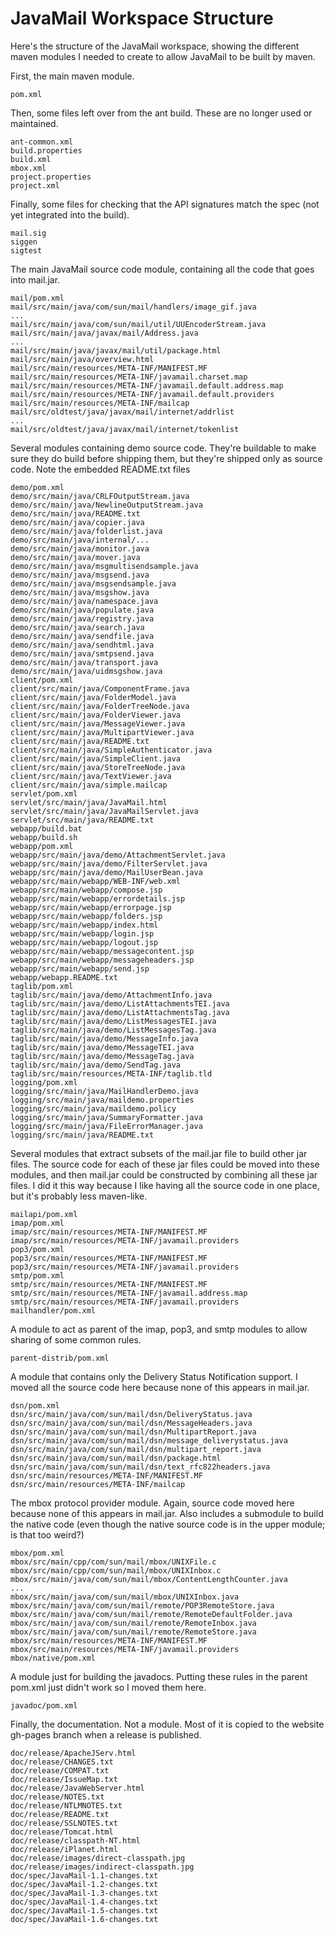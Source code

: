 JavaMail Workspace Structure
============================

Here's the structure of the JavaMail workspace, showing the different
maven modules I needed to create to allow JavaMail to be built by
maven.

First, the main maven module.

    pom.xml

Then, some files left over from the ant build.
These are no longer used or maintained.

    ant-common.xml
    build.properties
    build.xml
    mbox.xml
    project.properties
    project.xml

Finally, some files for checking that the API signatures match the spec
(not yet integrated into the build).

    mail.sig
    siggen
    sigtest

The main JavaMail source code module, containing all the code that goes
into mail.jar.

    mail/pom.xml
    mail/src/main/java/com/sun/mail/handlers/image_gif.java
    ...
    mail/src/main/java/com/sun/mail/util/UUEncoderStream.java
    mail/src/main/java/javax/mail/Address.java
    ...
    mail/src/main/java/javax/mail/util/package.html
    mail/src/main/java/overview.html
    mail/src/main/resources/META-INF/MANIFEST.MF
    mail/src/main/resources/META-INF/javamail.charset.map
    mail/src/main/resources/META-INF/javamail.default.address.map
    mail/src/main/resources/META-INF/javamail.default.providers
    mail/src/main/resources/META-INF/mailcap
    mail/src/oldtest/java/javax/mail/internet/addrlist
    ...
    mail/src/oldtest/java/javax/mail/internet/tokenlist

Several modules containing demo source code. They're buildable to make
sure they do build before shipping them, but they're shipped only as
source code. Note the embedded README.txt files

    demo/pom.xml
    demo/src/main/java/CRLFOutputStream.java
    demo/src/main/java/NewlineOutputStream.java
    demo/src/main/java/README.txt
    demo/src/main/java/copier.java
    demo/src/main/java/folderlist.java
    demo/src/main/java/internal/...
    demo/src/main/java/monitor.java
    demo/src/main/java/mover.java
    demo/src/main/java/msgmultisendsample.java
    demo/src/main/java/msgsend.java
    demo/src/main/java/msgsendsample.java
    demo/src/main/java/msgshow.java
    demo/src/main/java/namespace.java
    demo/src/main/java/populate.java
    demo/src/main/java/registry.java
    demo/src/main/java/search.java
    demo/src/main/java/sendfile.java
    demo/src/main/java/sendhtml.java
    demo/src/main/java/smtpsend.java
    demo/src/main/java/transport.java
    demo/src/main/java/uidmsgshow.java
    client/pom.xml
    client/src/main/java/ComponentFrame.java
    client/src/main/java/FolderModel.java
    client/src/main/java/FolderTreeNode.java
    client/src/main/java/FolderViewer.java
    client/src/main/java/MessageViewer.java
    client/src/main/java/MultipartViewer.java
    client/src/main/java/README.txt
    client/src/main/java/SimpleAuthenticator.java
    client/src/main/java/SimpleClient.java
    client/src/main/java/StoreTreeNode.java
    client/src/main/java/TextViewer.java
    client/src/main/java/simple.mailcap
    servlet/pom.xml
    servlet/src/main/java/JavaMail.html
    servlet/src/main/java/JavaMailServlet.java
    servlet/src/main/java/README.txt
    webapp/build.bat
    webapp/build.sh
    webapp/pom.xml
    webapp/src/main/java/demo/AttachmentServlet.java
    webapp/src/main/java/demo/FilterServlet.java
    webapp/src/main/java/demo/MailUserBean.java
    webapp/src/main/webapp/WEB-INF/web.xml
    webapp/src/main/webapp/compose.jsp
    webapp/src/main/webapp/errordetails.jsp
    webapp/src/main/webapp/errorpage.jsp
    webapp/src/main/webapp/folders.jsp
    webapp/src/main/webapp/index.html
    webapp/src/main/webapp/login.jsp
    webapp/src/main/webapp/logout.jsp
    webapp/src/main/webapp/messagecontent.jsp
    webapp/src/main/webapp/messageheaders.jsp
    webapp/src/main/webapp/send.jsp
    webapp/webapp.README.txt
    taglib/pom.xml
    taglib/src/main/java/demo/AttachmentInfo.java
    taglib/src/main/java/demo/ListAttachmentsTEI.java
    taglib/src/main/java/demo/ListAttachmentsTag.java
    taglib/src/main/java/demo/ListMessagesTEI.java
    taglib/src/main/java/demo/ListMessagesTag.java
    taglib/src/main/java/demo/MessageInfo.java
    taglib/src/main/java/demo/MessageTEI.java
    taglib/src/main/java/demo/MessageTag.java
    taglib/src/main/java/demo/SendTag.java
    taglib/src/main/resources/META-INF/taglib.tld
    logging/pom.xml
    logging/src/main/java/MailHandlerDemo.java
    logging/src/main/java/maildemo.properties
    logging/src/main/java/maildemo.policy
    logging/src/main/java/SummaryFormatter.java
    logging/src/main/java/FileErrorManager.java
    logging/src/main/java/README.txt


Several modules that extract subsets of the mail.jar file to build
other jar files. The source code for each of these jar files could be
moved into these modules, and then mail.jar could be constructed by
combining all these jar files. I did it this way because I like having
all the source code in one place, but it's probably less maven-like.

    mailapi/pom.xml
    imap/pom.xml
    imap/src/main/resources/META-INF/MANIFEST.MF
    imap/src/main/resources/META-INF/javamail.providers
    pop3/pom.xml
    pop3/src/main/resources/META-INF/MANIFEST.MF
    pop3/src/main/resources/META-INF/javamail.providers
    smtp/pom.xml
    smtp/src/main/resources/META-INF/MANIFEST.MF
    smtp/src/main/resources/META-INF/javamail.address.map
    smtp/src/main/resources/META-INF/javamail.providers
    mailhandler/pom.xml

A module to act as parent of the imap, pop3, and smtp modules to allow
sharing of some common rules.

    parent-distrib/pom.xml

A module that contains only the Delivery Status Notification support. I
moved all the source code here because none of this appears in
mail.jar.

    dsn/pom.xml
    dsn/src/main/java/com/sun/mail/dsn/DeliveryStatus.java
    dsn/src/main/java/com/sun/mail/dsn/MessageHeaders.java
    dsn/src/main/java/com/sun/mail/dsn/MultipartReport.java
    dsn/src/main/java/com/sun/mail/dsn/message_deliverystatus.java
    dsn/src/main/java/com/sun/mail/dsn/multipart_report.java
    dsn/src/main/java/com/sun/mail/dsn/package.html
    dsn/src/main/java/com/sun/mail/dsn/text_rfc822headers.java
    dsn/src/main/resources/META-INF/MANIFEST.MF
    dsn/src/main/resources/META-INF/mailcap

The mbox protocol provider module. Again, source code moved here
because none of this appears in mail.jar. Also includes a submodule to
build the native code (even though the native source code is in the
upper module; is that too weird?)

    mbox/pom.xml
    mbox/src/main/cpp/com/sun/mail/mbox/UNIXFile.c
    mbox/src/main/cpp/com/sun/mail/mbox/UNIXInbox.c
    mbox/src/main/java/com/sun/mail/mbox/ContentLengthCounter.java
    ...
    mbox/src/main/java/com/sun/mail/mbox/UNIXInbox.java
    mbox/src/main/java/com/sun/mail/remote/POP3RemoteStore.java
    mbox/src/main/java/com/sun/mail/remote/RemoteDefaultFolder.java
    mbox/src/main/java/com/sun/mail/remote/RemoteInbox.java
    mbox/src/main/java/com/sun/mail/remote/RemoteStore.java
    mbox/src/main/resources/META-INF/MANIFEST.MF
    mbox/src/main/resources/META-INF/javamail.providers
    mbox/native/pom.xml

A module just for building the javadocs. Putting these rules in the
parent pom.xml just didn't work so I moved them here.

    javadoc/pom.xml

Finally, the documentation. Not a module. Most of it is copied to the
website gh-pages branch when a release is published.

    doc/release/ApacheJServ.html
    doc/release/CHANGES.txt
    doc/release/COMPAT.txt
    doc/release/IssueMap.txt
    doc/release/JavaWebServer.html
    doc/release/NOTES.txt
    doc/release/NTLMNOTES.txt
    doc/release/README.txt
    doc/release/SSLNOTES.txt
    doc/release/Tomcat.html
    doc/release/classpath-NT.html
    doc/release/iPlanet.html
    doc/release/images/direct-classpath.jpg
    doc/release/images/indirect-classpath.jpg
    doc/spec/JavaMail-1.1-changes.txt
    doc/spec/JavaMail-1.2-changes.txt
    doc/spec/JavaMail-1.3-changes.txt
    doc/spec/JavaMail-1.4-changes.txt
    doc/spec/JavaMail-1.5-changes.txt
    doc/spec/JavaMail-1.6-changes.txt
